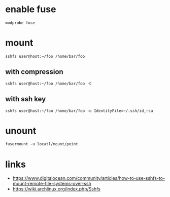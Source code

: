 # enable fuse

    modprobe fuse

# mount

    sshfs user@host:~/foo /home/bar/foo

## with compression

    sshfs user@host:~/foo /home/bar/foo -C

## with ssh key

    sshfs user@host:~/foo /home/bar/foo -o IdentityFile=~/.ssh/id_rsa

# unount

    fusermount -u locatl/mount/point

# links

* https://www.digitalocean.com/community/articles/how-to-use-sshfs-to-mount-remote-file-systems-over-ssh
* https://wiki.archlinux.org/index.php/Sshfs
